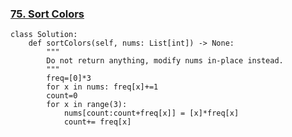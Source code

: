 ### [75. Sort Colors](https://leetcode.com/problems/sort-colors/description/)

```
class Solution:
    def sortColors(self, nums: List[int]) -> None:
        """
        Do not return anything, modify nums in-place instead.
        """
        freq=[0]*3
        for x in nums: freq[x]+=1
        count=0
        for x in range(3):
            nums[count:count+freq[x]] = [x]*freq[x]
            count+= freq[x]

```
